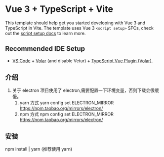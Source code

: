 # Vue 3 + TypeScript + Vite

This template should help get you started developing with Vue 3 and TypeScript in Vite. The template uses Vue 3 `<script setup>` SFCs, check out the [script setup docs](https://v3.vuejs.org/api/sfc-script-setup.html#sfc-script-setup) to learn more.

## Recommended IDE Setup

- [VS Code](https://code.visualstudio.com/) + [Volar](https://marketplace.visualstudio.com/items?itemName=Vue.volar) (and disable Vetur) + [TypeScript Vue Plugin (Volar)](https://marketplace.visualstudio.com/items?itemName=Vue.vscode-typescript-vue-plugin).

## 介绍

1. 关于 electron
   项目使用了 electron,需要配置一下环境变量，否则下载会很缓慢。
   1. yarn 方式 yarn config set ELECTRON_MIRROR https://npm.taobao.org/mirrors/electron/
   2. npm 方式 npm config set ELECTRON_MIRROR https://npm.taobao.org/mirrors/electron/

## 安装

npm install | yarn (推荐使用 yarn)
